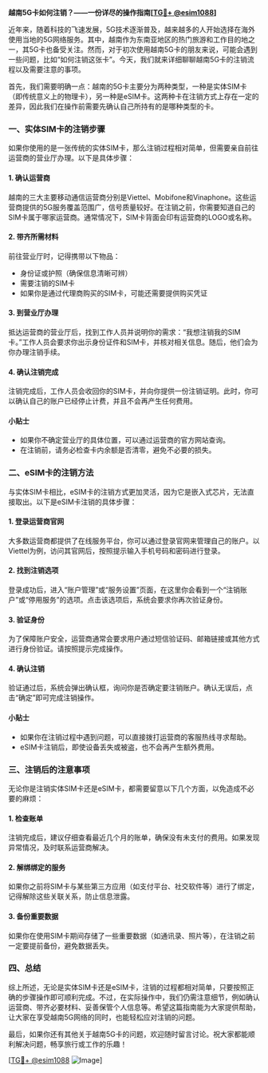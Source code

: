 **越南5G卡如何注销？——一份详尽的操作指南[[TG💪+ @esim1088](https://t.me/s/esim1088)]**

近年来，随着科技的飞速发展，5G技术逐渐普及，越来越多的人开始选择在海外使用当地的5G网络服务。其中，越南作为东南亚地区的热门旅游和工作目的地之一，其5G卡也备受关注。然而，对于初次使用越南5G卡的朋友来说，可能会遇到一些问题，比如“如何注销这张卡”。今天，我们就来详细聊聊越南5G卡的注销流程以及需要注意的事项。

首先，我们需要明确一点：越南的5G卡主要分为两种类型，一种是实体SIM卡（即传统意义上的物理卡），另一种是eSIM卡。这两种卡在注销方式上存在一定的差异，因此我们在操作前需要先确认自己所持有的是哪种类型的卡。

### **一、实体SIM卡的注销步骤**

如果你使用的是一张传统的实体SIM卡，那么注销过程相对简单，但需要亲自前往运营商的营业厅办理。以下是具体步骤：

#### **1. 确认运营商**
越南的三大主要移动通信运营商分别是Viettel、Mobifone和Vinaphone。这些运营商提供的5G服务覆盖范围广，信号质量较好。在注销之前，你需要知道自己的SIM卡属于哪家运营商。通常情况下，SIM卡背面会印有运营商的LOGO或名称。

#### **2. 带齐所需材料**
前往营业厅时，记得携带以下物品：
- 身份证或护照（确保信息清晰可辨）
- 需要注销的SIM卡
- 如果你是通过代理商购买的SIM卡，可能还需要提供购买凭证

#### **3. 到营业厅办理**
抵达运营商的营业厅后，找到工作人员并说明你的需求：“我想注销我的SIM卡。”工作人员会要求你出示身份证件和SIM卡，并核对相关信息。随后，他们会为你办理注销手续。

#### **4. 确认注销完成**
注销完成后，工作人员会收回你的SIM卡，并向你提供一份注销证明。此时，你可以确认自己的账户已经停止计费，并且不会再产生任何费用。

#### **小贴士**
- 如果你不确定营业厅的具体位置，可以通过运营商的官方网站查询。
- 在注销前，请务必检查卡内余额是否清零，避免不必要的损失。

### **二、eSIM卡的注销方法**

与实体SIM卡相比，eSIM卡的注销方式更加灵活，因为它是嵌入式芯片，无法直接取出。以下是eSIM卡注销的具体步骤：

#### **1. 登录运营商官网**
大多数运营商都提供了在线服务平台，你可以通过登录官网来管理自己的账户。以Viettel为例，访问其官网后，按照提示输入手机号码和密码进行登录。

#### **2. 找到注销选项**
登录成功后，进入“账户管理”或“服务设置”页面，在这里你会看到一个“注销账户”或“停用服务”的选项。点击该选项后，系统会要求你再次验证身份。

#### **3. 验证身份**
为了保障账户安全，运营商通常会要求用户通过短信验证码、邮箱链接或其他方式进行身份验证。请按照提示完成操作。

#### **4. 确认注销**
验证通过后，系统会弹出确认框，询问你是否确定要注销账户。确认无误后，点击“确定”即可完成注销操作。

#### **小贴士**
- 如果你在注销过程中遇到问题，可以直接拨打运营商的客服热线寻求帮助。
- eSIM卡注销后，即使设备丢失或被盗，也不会再产生额外费用。

### **三、注销后的注意事项**

无论你是注销实体SIM卡还是eSIM卡，都需要留意以下几个方面，以免造成不必要的麻烦：

#### **1. 检查账单**
注销完成后，建议仔细查看最近几个月的账单，确保没有未支付的费用。如果发现异常情况，及时联系运营商解决。

#### **2. 解绑绑定的服务**
如果你之前将SIM卡与某些第三方应用（如支付平台、社交软件等）进行了绑定，记得解除这些关联关系，防止信息泄露。

#### **3. 备份重要数据**
如果你在使用SIM卡期间存储了一些重要数据（如通讯录、照片等），在注销之前一定要提前备份，避免数据丢失。

### **四、总结**

综上所述，无论是实体SIM卡还是eSIM卡，注销的过程都相对简单，只要按照正确的步骤操作即可顺利完成。不过，在实际操作中，我们仍需注意细节，例如确认运营商、带齐必要材料、妥善保管个人信息等。希望这篇指南能为大家提供帮助，让大家在享受越南5G网络的同时，也能轻松应对注销的问题。

最后，如果你还有其他关于越南5G卡的问题，欢迎随时留言讨论。祝大家都能顺利解决问题，畅享旅行或工作的乐趣！

[[TG💪+ @esim1088](https://t.me/s/esim1088) ![Image](https://i.postimg.cc/4NQfJmqS/Snipaste-2025-05-13-00-14-12.png)]